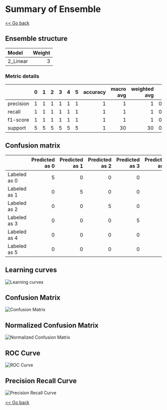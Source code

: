# Summary of Ensemble

[<< Go back](../README.md)


## Ensemble structure
| Model    |   Weight |
|:---------|---------:|
| 2_Linear |        3 |

### Metric details
|           |   0 |   1 |   2 |   3 |   4 |   5 |   accuracy |   macro avg |   weighted avg |   logloss |
|:----------|----:|----:|----:|----:|----:|----:|-----------:|------------:|---------------:|----------:|
| precision |   1 |   1 |   1 |   1 |   1 |   1 |          1 |           1 |              1 | 0.0616692 |
| recall    |   1 |   1 |   1 |   1 |   1 |   1 |          1 |           1 |              1 | 0.0616692 |
| f1-score  |   1 |   1 |   1 |   1 |   1 |   1 |          1 |           1 |              1 | 0.0616692 |
| support   |   5 |   5 |   5 |   5 |   5 |   5 |          1 |          30 |             30 | 0.0616692 |


## Confusion matrix
|              |   Predicted as 0 |   Predicted as 1 |   Predicted as 2 |   Predicted as 3 |   Predicted as 4 |   Predicted as 5 |
|:-------------|-----------------:|-----------------:|-----------------:|-----------------:|-----------------:|-----------------:|
| Labeled as 0 |                5 |                0 |                0 |                0 |                0 |                0 |
| Labeled as 1 |                0 |                5 |                0 |                0 |                0 |                0 |
| Labeled as 2 |                0 |                0 |                5 |                0 |                0 |                0 |
| Labeled as 3 |                0 |                0 |                0 |                5 |                0 |                0 |
| Labeled as 4 |                0 |                0 |                0 |                0 |                5 |                0 |
| Labeled as 5 |                0 |                0 |                0 |                0 |                0 |                5 |

## Learning curves
![Learning curves](learning_curves.png)
## Confusion Matrix

![Confusion Matrix](confusion_matrix.png)


## Normalized Confusion Matrix

![Normalized Confusion Matrix](confusion_matrix_normalized.png)


## ROC Curve

![ROC Curve](roc_curve.png)


## Precision Recall Curve

![Precision Recall Curve](precision_recall_curve.png)



[<< Go back](../README.md)
